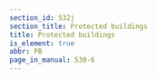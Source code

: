 ```yaml
---
section_id: 532j
section_title: Protected buildings
title: Protected buildings
is_element: true
abbr: PB
page_in_manual: 530-6
---
```

